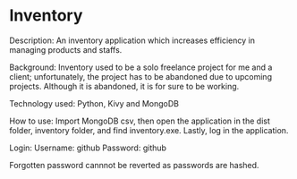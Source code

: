 # Inventory #
Description: An inventory application which increases efficiency in managing products and staffs.

Background: Inventory used to be a solo freelance project for me and a client; unfortunately, the project has to be abandoned due to upcoming projects. Although it is abandoned, it is for sure to be working.

Technology used: Python, Kivy and MongoDB

How to use: Import MongoDB csv, then open the application in the dist folder, inventory folder, and find inventory.exe. Lastly, log in the application.

Login: Username: github Password: github

Forgotten password cannnot be reverted as passwords are hashed.
